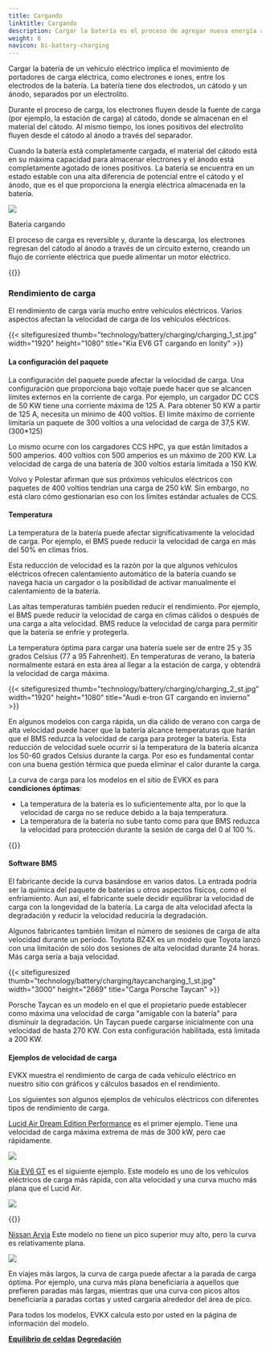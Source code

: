 ```yaml
---
title: Cargando
linktitle: Cargando
description: Cargar la batería es el proceso de agregar nueva energía a la batería.
weight: 8
navicon: bi-battery-charging
---
```


<!-- markdownlint-disable MD033 -->
Cargar la batería de un vehículo eléctrico implica el movimiento de portadores de carga eléctrica, como electrones e iones, entre los electrodos de la batería. La batería tiene dos electrodos, un cátodo y un ánodo, separados por un electrolito.

Durante el proceso de carga, los electrones fluyen desde la fuente de carga (por ejemplo, la estación de carga) al cátodo, donde se almacenan en el material del cátodo. Al mismo tiempo, los iones positivos del electrolito fluyen desde el cátodo al ánodo a través del separador.

Cuando la batería está completamente cargada, el material del cátodo está en su máxima capacidad para almacenar electrones y el ánodo está completamente agotado de iones positivos. La batería se encuentra en un estado estable con una alta diferencia de potencial entre el cátodo y el ánodo, que es el que proporciona la energía eléctrica almacenada en la batería.

<figura>
<img src="batteryconceptcharging.drawio.svg" class="img-fluid mx-auto d-block">
<título de figura>
         <p class="lead text-center fw-semibold">
             Bateria cargando
         </p>
     </figcaption>
</figura>

El proceso de carga es reversible y, durante la descarga, los electrones regresan del cátodo al ánodo a través de un circuito externo, creando un flujo de corriente eléctrica que puede alimentar un motor eléctrico.

{{<evkxdisplayaddarticle />}}

### Rendimiento de carga

El rendimiento de carga varía mucho entre vehículos eléctricos. Varios aspectos afectan la velocidad de carga de los vehículos eléctricos.

{{< sitefiguresized thumb="technology/battery/charging/charging_1_st.jpg" width="1920" height="1080" title="Kia EV6 GT cargando en Ionity" >}}

#### La configuración del paquete

La configuración del paquete puede afectar la velocidad de carga. Una configuración que proporciona bajo voltaje puede hacer que se alcancen límites externos en la corriente de carga. Por ejemplo, un cargador DC CCS de 50 KW tiene una corriente máxima de 125 A. Para obtener 50 KW a partir de 125 A, necesita un mínimo de 400 voltios. El límite máximo de corriente limitaría un paquete de 300 voltios a una velocidad de carga de 37,5 KW. (300*125)

Lo mismo ocurre con los cargadores CCS HPC, ya que están limitados a 500 amperios. 400 voltios con 500 amperios es un máximo de 200 KW. La velocidad de carga de una batería de 300 voltios estaría limitada a 150 KW.

Volvo y Polestar afirman que sus próximos vehículos eléctricos con paquetes de 400 voltios tendrían una carga de 250 kW. Sin embargo, no está claro cómo gestionarían eso con los límites estándar actuales de CCS.

#### Temperatura

La temperatura de la batería puede afectar significativamente la velocidad de carga. Por ejemplo, el BMS puede reducir la velocidad de carga en más del 50% en climas fríos.

Esta reducción de velocidad es la razón por la que algunos vehículos eléctricos ofrecen calentamiento automático de la batería cuando se navega hacia un cargador o la posibilidad de activar manualmente el calentamiento de la batería.

Las altas temperaturas también pueden reducir el rendimiento. Por ejemplo, el BMS puede reducir la velocidad de carga en climas cálidos o después de una carga a alta velocidad. BMS reduce la velocidad de carga para permitir que la batería se enfríe y protegerla.

La temperatura óptima para cargar una batería suele ser de entre 25 y 35 grados Celsius (77 a 95 Fahrenheit). En temperaturas de verano, la batería normalmente estará en esta área al llegar a la estación de carga, y obtendrá la velocidad de carga máxima.

{{< sitefiguresized thumb="technology/battery/charging/charging_2_st.jpg" width="1920" height="1080" title="Audi e-tron GT cargando en invierno" >}}

En algunos modelos con carga rápida, un día cálido de verano con carga de alta velocidad puede hacer que la batería alcance temperaturas que harán que el BMS reduzca la velocidad de carga para proteger la batería. Esta reducción de velocidad suele ocurrir si la temperatura de la batería alcanza los 50-60 grados Celsius durante la carga. Por eso es fundamental contar con una buena gestión térmica que pueda eliminar el calor durante la carga.

La curva de carga para los modelos en el sitio de EVKX es para <b>condiciones óptimas</b>:

- La temperatura de la batería es lo suficientemente alta, por lo que la velocidad de carga no se reduce debido a la baja temperatura.
- La temperatura de la batería no sube tanto como para que BMS reduzca la velocidad para protección durante la sesión de carga del 0 al 100 %.


{{<evkxdisplayaddarticle />}}

#### Software BMS

El fabricante decide la curva basándose en varios datos. La entrada podría ser la química del paquete de baterías u otros aspectos físicos, como el enfriamiento. Aun así, el fabricante suele decidir equilibrar la velocidad de carga con la longevidad de la batería. La carga de alta velocidad afecta la degradación y reducir la velocidad reduciría la degradación.

Algunos fabricantes también limitan el número de sesiones de carga de alta velocidad durante un período. Toytota BZ4X es un modelo que Toyota lanzó con una limitación de sólo dos sesiones de alta velocidad durante 24 horas. Más carga sería a baja velocidad.

{{< sitefiguresized thumb="technology/battery/charging/taycancharging_1_st.jpg" width="3000" height="2669" title="Carga Porsche Taycan" >}}

Porsche Taycan es un modelo en el que el propietario puede establecer como máxima una velocidad de carga "amigable con la batería" para disminuir la degradación. Un Taycan puede cargarse inicialmente con una velocidad de hasta 270 KW. Con esta configuración habilitada, está limitada a 200 KW.

#### Ejemplos de velocidad de carga


EVKX muestra el rendimiento de carga de cada vehículo eléctrico en nuestro sitio con gráficos y cálculos basados en el rendimiento.

Los siguientes son algunos ejemplos de vehículos eléctricos con diferentes tipos de rendimiento de carga.

[Lucid Air Dream Edition Performance](/models/lucid/air/air_dream_edition_performance/chargingcurve/) es el primer ejemplo. Tiene una velocidad de carga máxima extrema de más de 300 kW, pero cae rápidamente.

<img src="/models/lucid/air/air_dream_edition_performance/chargingcurve.svg" class="img-fluid">

[Kia EV6 GT](/models/kia/ev6/ev6_gt/chargingcurve7/) es el siguiente ejemplo. Este modelo es uno de los vehículos eléctricos de carga más rápida, con alta velocidad y una curva mucho más plana que el Lucid Air.

<img src="/models/kia/ev6/ev6_gt/chargingcurve.svg" class="img-fluid">

{{<evkxdisplayaddarticle />}}

[Nissan Aryia](/models/nissan/ariya/ariya_87kwh_e-4orce/chargingcurve/) Este modelo no tiene un pico superior muy alto, pero la curva es relativamente plana.

<img src="/models/nissan/ariya/ariya_87kwh_e-4orce/chargingcurve.svg" class="img-fluid">

En viajes más largos, la curva de carga puede afectar a la parada de carga óptima. Por ejemplo, una curva más plana beneficiaría a aquellos que prefieren paradas más largas, mientras que una curva con picos altos beneficiaría a paradas cortas y usted cargaría alrededor del área de pico.

Para todos los modelos, EVKX calcula esto por usted en la página de información del modelo.

<div class="mt-3 mb-3">
     <a href="../cellbalancing/" class="text-decoration-none text-black"><strong><i class="bi-arrow-left"></i> Equilibrio de celdas</strong></a>
     <a href="../degredation/" class="text-decoration-none text-black float-end"><strong>Degredación <i class="bi-arrow-right"></i></strong ></a>
</div>